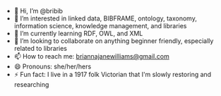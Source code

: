 - 👋 Hi, I’m @bribib
- 👀 I’m interested in linked data, BIBFRAME, ontology, taxonomy, information science, knowledge management, and libraries
- 🌱 I’m currently learning RDF, OWL, and XML
- 💞️ I’m looking to collaborate on anything beginner friendly, especially related to libraries
- 📫 How to reach me: briannajanewilliams@gmail.com
- 😄 Pronouns: she/her/hers
- ⚡ Fun fact: I live in a 1917 folk Victorian that I'm slowly restoring and researching

<!---
bribib/bribib is a ✨ special ✨ repository because its `README.md` (this file) appears on your GitHub profile.
You can click the Preview link to take a look at your changes.
--->
